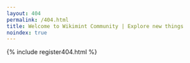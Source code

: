 ```yaml
---
layout: 404
permalink: /404.html
title: Welcome to Wikimint Community | Explore new things
noindex: true
---
```


{% include register404.html %}
